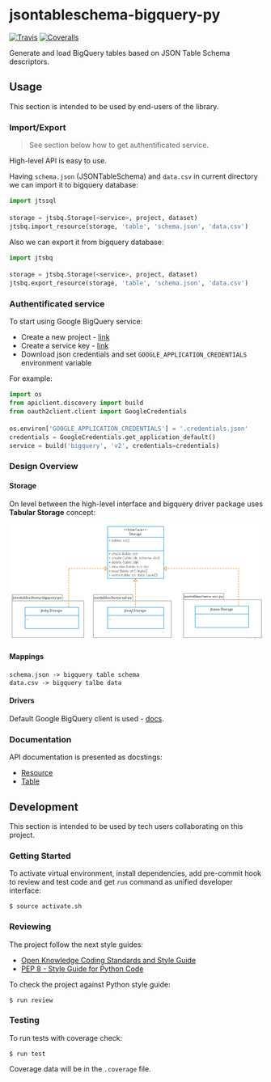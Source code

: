# jsontableschema-bigquery-py

[![Travis](https://img.shields.io/travis/okfn/jsontableschema-bigquery-py.svg)](https://travis-ci.org/okfn/jsontableschema-bigquery-py)
[![Coveralls](http://img.shields.io/coveralls/okfn/jsontableschema-bigquery-py.svg?branch=master)](https://coveralls.io/r/okfn/jsontableschema-bigquery-py?branch=master)

Generate and load BigQuery tables based on JSON Table Schema descriptors.

## Usage

This section is intended to be used by end-users of the library.

### Import/Export

> See section below how to get authentificated service.

High-level API is easy to use.

Having `schema.json` (JSONTableSchema) and `data.csv` in
current directory we can import it to bigquery database:

```python
import jtssql

storage = jtsbq.Storage(<service>, project, dataset)
jtsbq.import_resource(storage, 'table', 'schema.json', 'data.csv')
```

Also we can export it from bigquery database:

```python
import jtsbq

storage = jtsbq.Storage(<service>, project, dataset)
jtsbq.export_resource(storage, 'table', 'schema.json', 'data.csv')
```

### Authentificated service

To start using Google BigQuery service:
- Create a new project - [link](https://console.developers.google.com/home/dashboard)
- Create a service key - [link](https://console.developers.google.com/apis/credentials)
- Download json credentials and set `GOOGLE_APPLICATION_CREDENTIALS` environment variable

For example:

```python
import os
from apiclient.discovery import build
from oauth2client.client import GoogleCredentials

os.environ['GOOGLE_APPLICATION_CREDENTIALS'] = '.credentials.json'
credentials = GoogleCredentials.get_application_default()
service = build('bigquery', 'v2', credentials=credentials)
```

### Design Overview

#### Storage

On level between the high-level interface and bigquery driver
package uses **Tabular Storage** concept:

![Tabular Storage](diagram.png)

#### Mappings

```
schema.json -> bigquery table schema
data.csv -> bigquery talbe data
```

#### Drivers

Default Google BigQuery client is used - [docs](https://developers.google.com/resources/api-libraries/documentation/bigquery/v2/python/latest/).

### Documentation

API documentation is presented as docstings:
- [Resource](https://github.com/okfn/jsontableschema-bigquery-py/blob/master/jtsbq/resource.py)
- [Table](https://github.com/okfn/jsontableschema-bigquery-py/blob/master/jtsbq/table.py)

## Development

This section is intended to be used by tech users collaborating
on this project.

### Getting Started

To activate virtual environment, install
dependencies, add pre-commit hook to review and test code
and get `run` command as unified developer interface:

```
$ source activate.sh
```

### Reviewing

The project follow the next style guides:
- [Open Knowledge Coding Standards and Style Guide](https://github.com/okfn/coding-standards)
- [PEP 8 - Style Guide for Python Code](https://www.python.org/dev/peps/pep-0008/)

To check the project against Python style guide:

```
$ run review
```

### Testing

To run tests with coverage check:

```
$ run test
```

Coverage data will be in the `.coverage` file.
